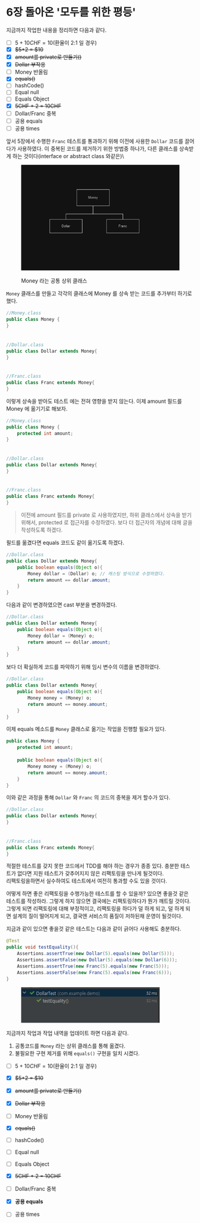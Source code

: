 # 6장 돌아온 '모두를 위한 평등'

지금까지 작업한 내용을 정리하면 다음과 같다.

* [ ] $5 + 10CHF = 10$(환율이 2:1  일 경우)
* [x] ~~$5\*2 = $10~~
* [x] ~~amount를 private로 만들기()~~
* [x] ~~Dollar 부작용~~
* [ ] Money 반올림
* [x] ~~equals()~~
* [ ] hashCode()
* [ ] Equal null
* [ ] Equals Object&#x20;
* [x] ~~5CHF \* 2 = 10CHF~~
* [ ] Dollar/Franc 중복
* [ ] 공용 equals
* [ ] 공용 times

앞서 5장에서 수행한 `Franc` 테스트를 통과하기 위해 이전에 사용한 `Dollar` 코드를 끌어다가 사용하였다. 이 중복된 코드를 제거하기 위한 방법중 하나가, 다른 클래스를 상속받게 하는 것이다(interface or abstract class 와같은)\


<div align="left">

<figure><img src="../../../.gitbook/assets/image (10).png" alt=""><figcaption><p>Money 라는 공통 상위 클래스</p></figcaption></figure>

</div>

`Money` 클래스를 만들고 각각의 클래스에 Money 를 상속 받는 코드를 추가부터 하기로 했다.

```java
//Money.class
public class Money {
}


//Dollar.class
public class Dollar extends Money{
}


//Franc.class
public class Franc extends Money{
}

```

이렇게 상속을 받아도 테스트 에는 전혀 영향을 받지 않는다. 이제 amount 필드를 Money 에 옮기기로 해보자.

```java
//Money.class
public class Money {
    protected int amount; 
}


//Dollar.class
public class Dollar extends Money{
}


//Franc.class
public class Franc extends Money{
}
```

> 이전에 amount 필드를 private 로 사용하였지만, 하위  클래스에서 상속을 받기 위해서, protected 로 접근자를 수정하였다. 보다 더 접근자의 개념에 대해 글을 작성하도록 하겠다.

필드를 옮겼다면 equals 코드도 같이 옮기도록 하겠다.

```java
//Dollar.class
public class Dollar extends Money{
    public boolean equals(Object o){
        Money dollar = (Dollar) o; // 캐스팅 방식으로 수정하였다.
        return amount == dollar.amount;
    }
}
```

다음과 같이 변경하였으면 cast 부분을 변경하겠다.

```java
//Dollar.class
public class Dollar extends Money{
    public boolean equals(Object o){
        Money dollar = (Money) o;
        return amount == dollar.amount;
    }
}
```

보다 더 확실하게 코드를 파악하기 위해 임시 변수의 이름을 변경하였다.

```java
//Dollar.class
public class Dollar extends Money{
    public boolean equals(Object o){
        Money money = (Money) o; 
        return amount == money.amount;
    }
}
```

이제 equals 메소드를 `Money` 클래스로 옮기는 작업을 진행할 필요가 있다.

```java
public class Money {
    protected int amount;

    public boolean equals(Object o){
        Money money = (Money) o; 
        return amount == money.amount;
    }
}
```

이와 같은 과정을 통해 `Dollar` 와 `Franc` 의 코드의  중복을 제거 할수가 있다.

```java
//Dollar.class
public class Dollar extends Money{
}


//Franc.class
public class Franc extends Money{
}
```

적절한 테스트를 갖지 못한 코드에서 TDD를 해야 하는 경우가 종종 있다. 충분한 테스트가 없다면 지원 테스트가 갖추어지지 않은 리팩토링을 만나게 될것이다.\
리팩토링을하면서 실수하여도 테스트에서 여전히 통과할 수도 있을 것이다.&#x20;

어떻게 하면 좋은 리팩토링을 수행가능한 테스트를 할 수 있을까? 있으면 좋을것 같은 테스트를 작성하라. 그렇게 하지 않으면 결국에는 리팩토링하다가 뭔가 깨트릴 것이다. 그렇게 되면 리팩토링에 대해 부정적이고, 리팩토링을 하다가 덜 하게 되고, 덜 하게 되면 설계의 질이 떨어지게 되고, 결국엔 서비스의 품질이 저하된채 운영이 될것이다.&#x20;

지금과 같이 있으면 좋을것 같은 테스트는 다음과 같이 긁어다 사용해도 충분하다.

```java
@Test
public void testEquality(){
    Assertions.assertTrue(new Dollar(5).equals(new Dollar(5)));
    Assertions.assertFalse(new Dollar(5).equals(new Dollar(6)));
    Assertions.assertTrue(new Franc(5).equals(new Franc(5)));
    Assertions.assertFalse(new Franc(5).equals(new Franc(6)));
}
```

<div align="left">

<figure><img src="../../../.gitbook/assets/image (11).png" alt=""><figcaption></figcaption></figure>

</div>

지금까지 작업과 작업 내역을 업데이트 하면 다음과 같다.

1. 공통코드를 `Money` 라는 상위 클래스를 통해 옮겼다.
2. 불필요한 구현 제거를 위해 `equals()` 구현을 일치 시켰다.

* [ ] $5 + 10CHF = 10$(환율이 2:1  일 경우)
* [x] ~~$5\*2 = $10~~
* [x] ~~amount를 private로 만들기()~~
* [x] ~~Dollar 부작용~~
* [ ] Money 반올림
* [x] ~~equals()~~
* [ ] hashCode()
* [ ] Equal null
* [ ] Equals Object&#x20;
* [x] ~~5CHF \* 2 = 10CHF~~
* [ ] Dollar/Franc 중복
* [x] **공용 equals**
* [ ] 공용 times

